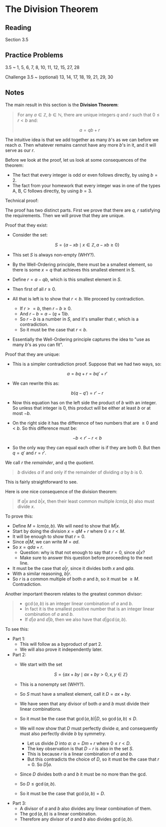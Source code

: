 # The Division Theorem

## Reading

Section 3.5

## Practice Problems

3.5
  ~ 1, 5, 6, 7, 8, 10, 11, 12, 15, 27, 28

Challenge 3.5
  ~ (optional) 13, 14, 17, 18, 19, 21, 29, 30

## Notes

The main result in this section is the **Division Theorem**:

> For any $a\in\mathbb{Z}$, $b\in\mathbb{N}$, there are unique integers $q$ and $r$ such that $0\leq r < b$ and:
>
> $$a = qb + r$$

The intuitive idea is that we add together as many $b$'s as we can before we reach $a$. Then whatever remains cannot have any more $b$'s in it, and it will serve as our $r$.

Before we look at the proof, let us look at some consequences of the theorem:

- The fact that every integer is odd or even follows directly, by using $b=2$.
- The fact from your homework that every integer was in one of the types A, B, C follows directly, by using $b=3$.

Technical proof:

The proof has two distinct parts. First we prove that there are $q$, $r$ satisfying the requirements. Then we will prove that they are unique.

Proof that they exist:

- Consider the set:

    $$S = \{ a - xb \mid x\in\mathbb{Z}, a-xb \geq 0 \}$$

- This set $S$ is always non-empty (WHY?).
- By the Well-Ordering principle, there must be a smallest element, so there is some $x=q$ that achieves this smallest element in S.
- Define $r = a-qb$, which is this smallest element in $S$.
- Then first of all $r\geq 0$.
- All that is left is to show that $r < b$. We proceed by contradiction.
    - If $r >= b$, then $r-b\geq 0$.
    - And $r - b = a - (q+1)b$.
    - So $r - b$ is a number in $S$, and it's smaller that $r$, which is a contradiction.
    - So it must be the case that $r < b$.
- Essentially the Well-Ordering principle captures the idea to "use as many $b$'s as you can fit".

Proof that they are unique:

- This is a simpler contradiction proof. Suppose that we had two ways, so:

    $$a = bq + r = bq' + r'$$

- We can rewrite this as:

    $$b(q-q') = r' - r$$

- Now this equation has on the left side the product of $b$ with an integer. So unless that integer is $0$, this product will be either at least $b$ or at most $-b$.
- On the right side it has the difference of two numbers that are $\geq 0$ and $<b$. So this difference must be:

    $$-b < r' - r < b$$

- So the only way they can equal each other is if they are both $0$. But then $q=q'$ and $r=r'$.

We call $r$ the *remainder*, and $q$ the *quotient*.

> $b$ divides $a$ if and only if the remainder of dividing $a$ by $b$ is $0$.

This is fairly straightforward to see.

Here is one nice consequence of the division theorem:

> If $a|x$ and $b|x$, then their least common multiple $lcm(a,b)$ also must divide $x$.

To prove this:

- Define $M = lcm(a,b)$. We will need to show that $M|x$.
- Start by doing the division $x = qM + r$ where $0\leq r < M$.
- It will be enough to show that $r=0$.
- Since $a|M$, we can write $M = ad$.
- So $x = qda + r$.
    - Question: why is that not enough to say that $r=0$, since $a|x$?
    - Make sure to answer this question before proceeding to the next line.
- It must be the case that $a|r$, since it divides both $x$ and $qda$.
- With a similar reasoning, $b|r$.
- So $r$ is a common multiple of both $a$ and $b$, so it must be $\geq M$. Contradiction.

Another important theorem relates to the greatest common divisor:

> - $\gcd(a,b)$ is an integer linear combination of $a$ and $b$.
> - In fact it is the smallest positive number that is an integer linear combination of $a$ and $b$.
> - If $d|a$ and $d|b$, then we also have that $d|\gcd(a,b)$.


To see this:

- Part 1:
    - This will follow as a byproduct of part 2.
    - We will also prove it independently later.
- Part 2:
    - We start with the set

        $$S = \{ax+by \mid ax+by > 0, x,y\in\mathbb{Z} \}$$

    - This is a nonempty set (WHY?).
    - So $S$ must have a smallest element, call it $D = ax + by$.
    - We have seen that any divisor of both $a$ and $b$ must divide their linear combinations.
    - So it must be the case that $\gcd(a,b)|D$, so $\gcd(a,b)\leq D$.
    - We will now show that $D$ must perfectly divide $a$, and consequently must also perfectly divide $b$ by symmetry.
        - Let us divide $D$ into $a$: $a = Dm + r$ where $0\leq r < D$.
        - The key observation is that $D-r$ is also in the set $S$.
        - This is because $r$ is a linear combination of $a$ and $b$.
        - But this contradicts the choice of $D$, so it must be the case that $r = 0$. So $D|a$.
    - Since $D$ divides both $a$ and $b$ it must be no more than the gcd.
    - So $D\leq \gcd(a,b)$.
    - So it must be the case that $\gcd(a,b) = D$.
- Part 3:
    - A divisor of $a$ and $b$ also divides any linear combination of them.
    - The $\gcd(a,b)$ is a linear combination.
    - Therefore any divisor of $a$ and $b$ also divides $\gcd(a,b)$.
